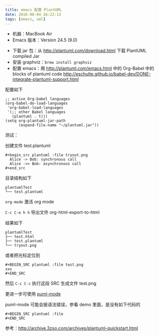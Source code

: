 ```yaml
---
title: emacs 配置 PlantUML
date: 2016-08-04 16:22:13
tags: [emacs, uml]
---
```



* 机器：MacBook Air
* Emacs 版本：Version 24.5 (9.0)

<!--more-->

* 下载 jar 包：从 <http://plantuml.com/download.html> 下载 PlantUML compiled Jar
* 安装 graphviz：`brew install graphviz` 
* 配置 emacs：用 <http://plantuml.com/emacs.html> 中的 Org-Babel 中的 blocks of plantuml code <http://eschulte.github.io/babel-dev/DONE-integrate-plantuml-support.html>

配置如下

```
;; active Org-babel languages
(org-babel-do-load-languages
 'org-babel-load-languages
 '(;; other Babel languages
   (plantuml . t)))
(setq org-plantuml-jar-path
      (expand-file-name "~/plantuml.jar"))
```


测试：

创建文件 test.plantuml

```
#+begin_src plantuml :file tryout.png
  Alice -> Bob: synchronous call
  Alice ->> Bob: asynchronous call
#+end_src
```

目录结构如下

```
plantumlTest
└── test.plantuml
```

`org-mode` 激活 org mode

`C-c C-e h h` 导出文件 org-html-export-to-html

结果如下

```
plantumlTest
├── test.html
├── test.plantuml
└── tryout.png
```

或者把光标定位到

```
#+BEGIN_SRC plantuml :file test.png
xxx
#+END_SRC
```
然后 `C-c C-c` 执行这段 SRC 生成文件 test.png


更进一步可使用 [puml-mode](https://github.com/skuro/puml-mode)

puml-mode 可能会报语法错误，参看 demo 里面，是没有如下代码的

```
#+BEGIN_SRC plantuml :file
#+END_SRC
```

参考：<http://archive.3zso.com/archives/plantuml-quickstart.html>